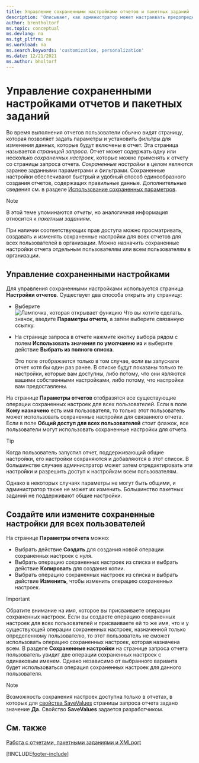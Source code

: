 ```yaml
---
title: Управление сохраненными настройками отчетов и пакетных заданий
description: 'Описывает, как администратор может настраивать предопределенные параметры и фильтры для отчета и делиться этими настройками с одним или всеми пользователями.'
author: brentholtorf
ms.topic: conceptual
ms.devlang: na
ms.tgt_pltfrm: na
ms.workload: na
ms.search.keywords: 'customization, personalization'
ms.date: 12/21/2021
ms.author: bholtorf
---
```

# <a name="manage-saved-settings-for-reports-and-batch-jobs"></a>Управление сохраненными настройками отчетов и пакетных заданий

Во время выполнения отчетов пользователи обычно видят страницу, которая позволяет задать параметры и установить фильтры для изменения данных, которые будут включены в отчет. Эта страница называется *страницей запроса*. Отчет может содержать одну или несколько *сохраненных настроек*, которые можно применять к отчету со страницы запроса отчета. *Сохраненные настройки* в целом являются заранее заданными параметрами и фильтрами. Сохраненные настройки обеспечивают быстрый и удобный способ единообразного создания отчетов, содержащих правильные данные. Дополнительные сведения см. в разделе [Использование сохраненных параметров](ui-work-report.md#SavedSettings).

> [!NOTE]
> В этой теме упоминаются *отчеты*, но аналогичная информация относится к *пакетным заданиям*.

При наличии соответствующих прав доступа можно просматривать, создавать и изменять сохраненные настройки для всех отчетов для всех пользователей в организации. Можно назначить сохраненные настройки отчета отдельным пользователям или всем пользователям в организации.

## <a name="manage-saved-settings"></a>Управление сохраненными настройками

Для управления сохраненными настройками используется страница **Настройки отчетов**. Существует два способа открыть эту страницу:

- Выберите ![Лампочка, которая открывает функцию Что вы хотите сделать.](media/ui-search/search_small.png "Что вы хотите сделать") значок, введите **Параметры отчета**, а затем выберите связанную ссылку.
- На странице запроса в отчете нажмите кнопку выбора рядом с полем **Использовать значения по умолчанию из** и выберите действие **Выбрать из полного списка**.

    Это поле отображается только в том случае, если вы запускали отчет хотя бы один раз ранее. В списке будут показаны только те настройки, которые вам доступны, либо потому, что они являются вашими собственными настройками, либо потому, что настройки вам предоставлены.

На странице **Параметры отчетов** отобразятся все существующие операции сохраненных настроек для всех пользователей. Если в поле **Кому назначено** есть имя пользователя, то только этот пользователь может использовать сохраненные настройки для связанного отчета. Если в поле **Общий доступ для всех пользователей** стоит флажок, все пользователи могут использовать сохраненные настройки для отчета.  

> [!TIP]
> Когда пользователь запустил отчет, поддерживающий общие настройки, его настройки сохраняются и добавляются в этот список. В большинстве случаев администратор может затем отредактировать эти настройки и разрешить доступ к настройкам всем пользователям.
>
> Однако в некоторых случаях параметры не могут быть общими, и администратор также не может их изменить. Большинство пакетных заданий не поддерживают общие настройки.  

## <a name="create-or-modify-saved-settings-for-all-users"></a>Создайте или измените сохраненные настройки для всех пользователей

На странице **Параметры отчета** можно:

- Выбрать действие **Создать** для создания новой операции сохраненных настроек с нуля.
- Выбрать операцию сохраненных настроек из списка и выбрать действие **Копировать** для создания копии.
- Выбрать операцию сохраненных настроек из списка и выбрать действие **Изменить**, чтобы изменить операцию сохраненных настроек.

> [!Important]
> Обратите внимание на имя, которое вы присваиваете операции сохраненных настроек. Если вы создаете операцию сохраненных настроек для всех пользователей и присваиваете ей то же имя, что и у существующей операции сохраненных настроек, назначенной только определенному пользователю, то этот пользователь не сможет использовать операцию сохраненных настроек, которая назначена всем.  В разделе **Сохраненные настройки** на странице запроса отчета пользователь увидит две операции сохраненных настроек с одинаковым именем. Однако независимо от выбранного варианта будет использоваться операция сохраненных настроек для данного пользователя.

> [!NOTE]
> Возможность сохранения настроек доступна только в отчетах, в которых для [свойства SaveValues](/dynamics365/business-central/dev-itpro/developer/properties/devenv-savevalues-property) страницы запроса отчета задано значение **Да**. Свойство **SaveValues** задается разработчиком.  

## <a name="see-also"></a>См. также

[Работа с отчетами, пакетными заданиями и XMLport](ui-work-report.md)  


[!INCLUDE[footer-include](includes/footer-banner.md)]
